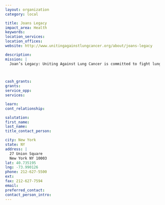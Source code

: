 ```yaml
---
layout: organization
category: local

title: Joans Legacy
impact_area: Health
keywords: 
location_services: 
location_offices: 
website: http://www.unitingagainstlungcancer.org/about/joans-legacy

description: 
mission: |
  Joan’s Legacy: Uniting Against Lung Cancer is committed to fight lung cancer by funding innovative research and increasing awareness of the world’s leading cancer killer, including a focus on non-smoking-related lung cancer.

  

cash_grants: 
grants: 
service_opp: 
services: 

learn: 
cont_relationship: 

salutation: 
first_name: 
last_name: 
title_contact_person: 

city: New York
state: NY
address: |
  27 Union Square     
  New York NY 10003
lat: 40.735195
lng: -73.990126
phone: 212-627-5500
ext: 
fax: 212-627-7594
email: 
preferred_contact: 
contact_person_intro: 
---
```

